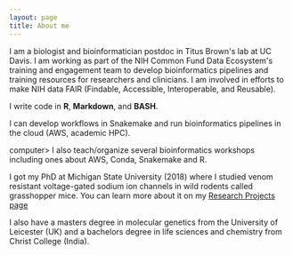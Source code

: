 ```yaml
---
layout: page
title: About me
---
```


<span class="fa fa-flask about-icon"></span>
I am a biologist and bioinformatician postdoc in Titus Brown's lab at UC Davis. I am working as part of the NIH Common Fund Data Ecosystem's training and engagement team to develop bioinformatics pipelines and training resources for researchers and clinicians. I am involved in efforts to make NIH data FAIR (Findable, Accessible, Interoperable, and Reusable).

<span class="fa fa-code about-icon"></span>
I write code in <strong>R</strong>, <strong>Markdown</strong>, and <strong>BASH</strong>.

<span class="glyphicon glyphicon-cloud"></span>
I can develop workflows in Snakemake and run bioinformatics pipelines in the cloud (AWS, academic HPC).

<span class="material-icons">computer></span>
I also teach/organize several bioinformatics workshops including ones about AWS, Conda, Snakemake and R.

<span class="fa fa-graduation-cap about-icon"></span>
I got my PhD at Michigan State University (2018) where I studied venom resistant voltage-gated sodium ion channels in wild rodents called grasshopper mice. You can learn more about it on my [Research Projects page](./researchprojects.md)

<span class="fa fa-graduation-cap about-icon"></span>
I also have a masters degree in molecular genetics from the University of Leicester (UK) and a bachelors degree in life sciences and chemistry from Christ College (India).
